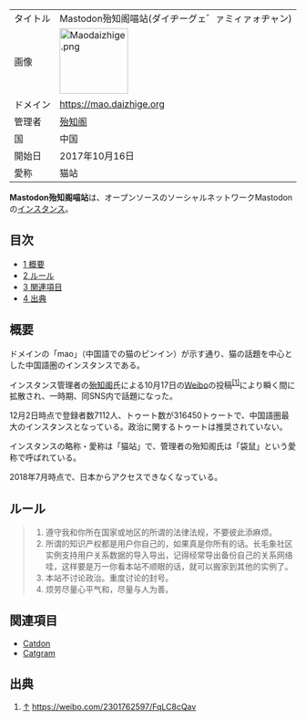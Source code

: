 <div>

|          |                                                                                                                                                                                                                                                                                                                    |
|----------|--------------------------------------------------------------------------------------------------------------------------------------------------------------------------------------------------------------------------------------------------------------------------------------------------------------------|
| タイトル | Mastodon殆知阁喵站(ダイヂーグェ゛ァミィァォヂャン)                                                                                                                                                                                                                                                                 |
| 画像     | [<img src="/images/thumb/1/11/Maodaizhige.png/120px-Maodaizhige.png" srcset="/images/thumb/1/11/Maodaizhige.png/180px-Maodaizhige.png 1.5x, /images/thumb/1/11/Maodaizhige.png/240px-Maodaizhige.png 2x" width="120" height="115" alt="Maodaizhige.png" />](/%E3%83%95%E3%82%A1%E3%82%A4%E3%83%AB:Maodaizhige.png) |
| ドメイン | <a href="https://mao.daizhige.org" rel="nofollow">https://mao.daizhige.org</a>                                                                                                                                                                                                                                     |
| 管理者   | <a href="https://mao.daizhige.org/@daizhige" rel="nofollow">殆知阁</a>                                                                                                                                                                                                                                             |
| 国       | 中国                                                                                                                                                                                                                                                                                                               |
| 開始日   | 2017年10月16日                                                                                                                                                                                                                                                                                                     |
| 愛称     | 猫站                                                                                                                                                                                                                                                                                                               |

**Mastodon殆知阁喵站**は、オープンソースのソーシャルネットワークMastodonの[インスタンス](/%E3%82%A4%E3%83%B3%E3%82%B9%E3%82%BF%E3%83%B3%E3%82%B9 "インスタンス")。

<div>

<div lang="ja" dir="ltr">

## 目次

</div>

-   [1 概要](#.E6.A6.82.E8.A6.81)
-   [2 ルール](#.E3.83.AB.E3.83.BC.E3.83.AB)
-   [3 関連項目](#.E9.96.A2.E9.80.A3.E9.A0.85.E7.9B.AE)
-   [4 出典](#.E5.87.BA.E5.85.B8)

</div>

## 概要

ドメインの「mao」（中国語での猫のピンイン）が示す通り、猫の話題を中心とした中国語圏のインスタンスである。

インスタンス管理者の<a href="https://mao.daizhige.org/@daizhige" rel="nofollow">殆知阁</a>氏による10月17日の[Weibo](/Weibo "Weibo (存在しないページ)")の投稿<sup>[\[1\]](#cite_note-1)</sup>により瞬く間に拡散され、一時期、同SNS内で話題になった。

12月2日時点で登録者数7112人、トゥート数が316450トゥートで、中国語圏最大のインスタンスとなっている。政治に関するトゥートは推奨されていない。

インスタンスの略称・愛称は「猫站」で、管理者の殆知阁氏は「袋鼠」という愛称で呼ばれている。

2018年7月時点で、日本からアクセスできなくなっている。

## ルール

> 1.  遵守我和你所在国家或地区的所谓的法律法规，不要彼此添麻烦。
> 2.  所谓的知识产权都是用户你自己的，如果真是你所有的话。长毛象社区实例支持用户关系数据的导入导出，记得经常导出备份自己的关系网络哇，这样要是万一你看本站不顺眼的话，就可以搬家到其他的实例了。
> 3.  本站不讨论政治。重度讨论的封号。
> 4.  烦劳尽量心平气和，尽量与人为善。

## 関連項目

-   [Catdon](/Catdon "Catdon")
-   [Catgram](/Catgram "Catgram")

## 出典

<div>

1.  [↑](#cite_ref-1) <a href="https://weibo.com/2301762597/FqLC8cQav" rel="nofollow">https://weibo.com/2301762597/FqLC8cQav</a>

</div>

</div>
